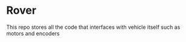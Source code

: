 # Rover
This repo stores all the code that interfaces with vehicle itself such as motors and encoders
